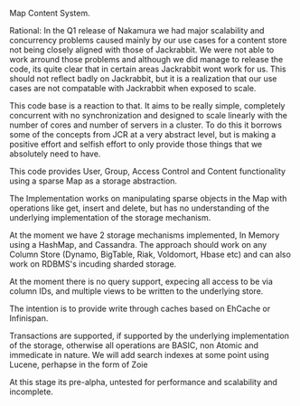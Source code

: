 Map Content System.

Rational:
  In the Q1 release of Nakamura we had major scalability and concurrency problems caused mainly by our use cases for a content
store not being closely aligned with those of Jackrabbit. We were not able to work arround those problems and although we did manage
to release the code, its quite clear that in certain areas Jackrabbit wont work for us. This should not reflect badly on Jackrabbit, 
but it is a realization that our use cases are not compatable with Jackrabbit when exposed to scale.

This code base is a reaction to that. It aims to be really simple, completely concurrent with no synchronization and designed to scale
linearly with the number of cores and number of servers in a cluster. To do this it borrows some of the concepts from JCR at a very
abstract level, but is making a positive effort and selfish effort to only provide those things that we absolutely need to have. 

This code provides User, Group, Access Control and Content functionality using a sparse Map as a storage abstraction. 

The Implementation works on manipulating sparse objects in the Map with operations like get, insert and delete, but 
has no understanding of the underlying implementation of the storage mechanism. 

At the moment we have 2 storage mechanisms implemented, In Memory using a HashMap, and Cassandra. The approach should 
work on any Column Store (Dynamo, BigTable, Riak, Voldomort, Hbase etc) and can also work on RDBMS's incuding sharded storage.

At the moment there is no query support, expecing all access to be via column IDs, and multiple views to be written to the 
underlying store.

The intention is to provide write through caches based on EhCache or Infinispan.

Transactions are supported, if supported by the underlying implementation of the storage, otherwise all operations are BASIC, non Atomic and immedicate in nature.
We will add search indexes at some point using Lucene, perhapse in the form of Zoie


At this stage its pre-alpha, untested for performance and scalability and incomplete.

